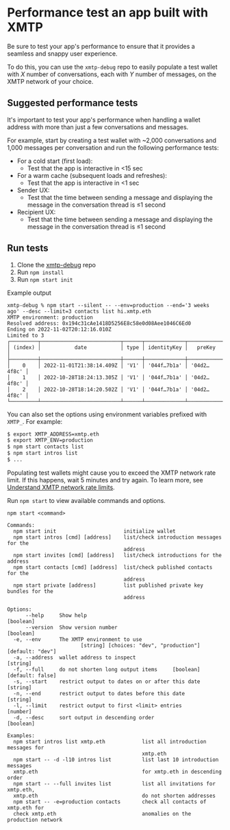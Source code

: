 # Performance test an app built with XMTP

Be sure to test your app's performance to ensure that it provides a seamless and snappy user experience.

To do this, you can use the `xmtp-debug` repo to easily populate a test wallet with _X_ number of conversations, each with _Y_ number of messages, on the XMTP network of your choice.

## Suggested performance tests

It's important to test your app's performance when handling a wallet address with more than just a few conversations and messages. 

For example, start by creating a test wallet with ~2,000 conversations and 1,000 messages per conversation and run the following performance tests:

- For a cold start (first load):
  - Test that the app is interactive in <15 sec
- For a warm cache (subsequent loads and refreshes):
  - Test that the app is interactive in <1 sec
- Sender UX:
  - Test that the time between sending a message and displaying the message in the conversation thread is ≤1 second
- Recipient UX:
  - Test that the time between sending a message and displaying the message in the conversation thread is ≤1 second

## Run tests

1. Clone the [xmtp-debug](https://github.com/xmtp/xmtp-debug) repo
2. Run `npm install`
3. Run `npm start init`

Example output

```
xmtp-debug % npm start --silent -- --env=production --end='3 weeks ago' --desc --limit=3 contacts list hi.xmtp.eth
XMTP environment: production
Resolved address: 0x194c31cAe1418D5256E8c58e0d08Aee1046C6Ed0
Ending on 2022-11-02T20:12:16.010Z
Limited to 3
┌─────────┬──────────────────────────┬──────┬─────────────┬─────────────┐
│ (index) │           date           │ type │ identityKey │   preKey    │
├─────────┼──────────────────────────┼──────┼─────────────┼─────────────┤
│    0    │ 2022-11-01T21:38:14.409Z │ 'V1' │ '044f…7b1a' │ '04d2…4f8c' │
│    1    │ 2022-10-28T18:24:13.305Z │ 'V1' │ '044f…7b1a' │ '04d2…4f8c' │
│    2    │ 2022-10-28T18:14:20.502Z │ 'V1' │ '044f…7b1a' │ '04d2…4f8c' │
└─────────┴──────────────────────────┴──────┴─────────────┴─────────────┘
```

You can also set the options using environment variables prefixed with `XMTP_`. For example:

```sh
$ export XMTP_ADDRESS=xmtp.eth
$ export XMTP_ENV=production
$ npm start contacts list
$ npm start intros list
$ ...
```

Populating test wallets might cause you to exceed the XMTP network rate limit. If this happens, wait 5 minutes and try again. To learn more, see [Understand XMTP network rate limits](/consent/broadcast#understand-xmtp-network-rate-limits).

Run `npm start` to view available commands and options.

```
npm start <command>

Commands:
  npm start init                      initialize wallet
  npm start intros [cmd] [address]    list/check introduction messages for the
                                      address
  npm start invites [cmd] [address]   list/check introductions for the address
  npm start contacts [cmd] [address]  list/check published contacts for the
                                      address
  npm start private [address]         list published private key bundles for the
                                      address

Options:
      --help     Show help                                             [boolean]
      --version  Show version number                                   [boolean]
  -e, --env      The XMTP environment to use
                        [string] [choices: "dev", "production"] [default: "dev"]
  -a, --address  wallet address to inspect                              [string]
  -f, --full     do not shorten long output items     [boolean] [default: false]
  -s, --start    restrict output to dates on or after this date         [string]
  -n, --end      restrict output to dates before this date              [string]
  -l, --limit    restrict output to first <limit> entries               [number]
  -d, --desc     sort output in descending order                       [boolean]

Examples:
  npm start intros list xmtp.eth            list all introduction messages for
                                            xmtp.eth
  npm start -- -d -l10 intros list          list last 10 introduction messages
  xmtp.eth                                  for xmtp.eth in descending order
  npm start -- --full invites list          list all invitations for xmtp.eth,
  xmtp.eth                                  do not shorten addresses
  npm start -- -e=production contacts       check all contacts of xmtp.eth for
  check xmtp.eth                            anomalies on the production network
```
